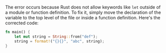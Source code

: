 The error occurs because Rust does not allow keywords like `let` outside of a module or function definition.
To fix it, simply move the declaration of the variable to the top level of the file or inside a function definition.
Here's the corrected code:
```rs
fn main() {
    let mut string = String::from("def");
    string = format!("{}{}", "abc", string);
}
```
